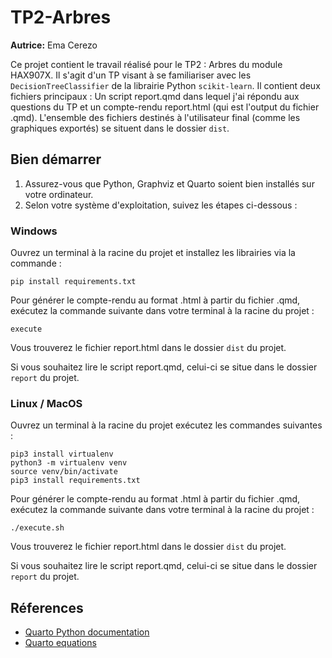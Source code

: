 # TP2-Arbres

**Autrice:** Ema Cerezo

Ce projet contient le travail réalisé pour le TP2 : Arbres du module HAX907X. Il s'agit d'un TP visant à se familiariser avec les `DecisionTreeClassifier` de la librairie Python `scikit-learn`. Il contient deux fichiers principaux : Un script report.qmd dans lequel j'ai répondu aux questions du TP et un compte-rendu report.html (qui est l'output du fichier .qmd). L'ensemble des fichiers destinés à l'utilisateur final (comme les graphiques exportés) se situent dans le dossier `dist`.

## Bien démarrer

1. Assurez-vous que Python, Graphviz et Quarto soient bien installés sur votre ordinateur.
2. Selon votre système d'exploitation, suivez les étapes ci-dessous :

### Windows

Ouvrez un terminal à la racine du projet et installez les librairies via la commande :

```
pip install requirements.txt
```

Pour générer le compte-rendu au format .html à partir du fichier .qmd, exécutez la commande suivante dans votre terminal à la racine du projet :

```
execute
```

Vous trouverez le fichier report.html dans le dossier `dist` du projet. 

Si vous souhaitez lire le script report.qmd, celui-ci se situe dans le dossier `report` du projet.

### Linux / MacOS

Ouvrez un terminal à la racine du projet exécutez les commandes suivantes :

```
pip3 install virtualenv
python3 -m virtualenv venv
source venv/bin/activate
pip3 install requirements.txt
```

Pour générer le compte-rendu au format .html à partir du fichier .qmd, exécutez la commande suivante dans votre terminal à la racine du projet :

```
./execute.sh
```

Vous trouverez le fichier report.html dans le dossier `dist` du projet. 

Si vous souhaitez lire le script report.qmd, celui-ci se situe dans le dossier `report` du projet.


## Réferences

 * [Quarto Python documentation](https://quarto.org/docs/computations/python.html)
 * [Quarto equations](https://quarto.org/docs/visual-editor/technical.html#equations)

